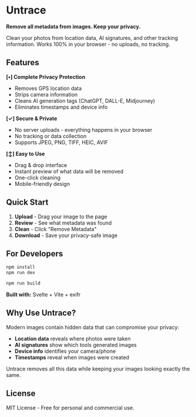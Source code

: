 # Untrace

**Remove all metadata from images. Keep your privacy.**

Clean your photos from location data, AI signatures, and other tracking information. Works 100% in your browser - no uploads, no tracking.

## Features

**[•] Complete Privacy Protection**

- Removes GPS location data
- Strips camera information
- Cleans AI generation tags (ChatGPT, DALL-E, Midjourney)
- Eliminates timestamps and device info

**[✓] Secure & Private**

- No server uploads - everything happens in your browser
- No tracking or data collection
- Supports JPEG, PNG, TIFF, HEIC, AVIF

**[↕] Easy to Use**

- Drag & drop interface
- Instant preview of what data will be removed
- One-click cleaning
- Mobile-friendly design

## Quick Start

1. **Upload** - Drag your image to the page
2. **Review** - See what metadata was found
3. **Clean** - Click "Remove Metadata"
4. **Download** - Save your privacy-safe image

## For Developers

```bash
npm install
npm run dev

npm run build
```

**Built with:** Svelte + Vite + exifr

## Why Use Untrace?

Modern images contain hidden data that can compromise your privacy:

- **Location data** reveals where photos were taken
- **AI signatures** show which tools generated images
- **Device info** identifies your camera/phone
- **Timestamps** reveal when images were created

Untrace removes all this data while keeping your images looking exactly the same.

## License

MIT License - Free for personal and commercial use.
